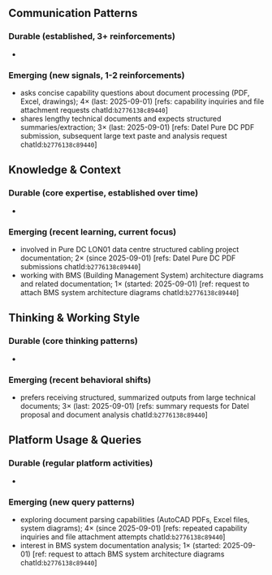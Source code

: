 ## Communication Patterns
### Durable (established, 3+ reinforcements)
-

### Emerging (new signals, 1-2 reinforcements)
- asks concise capability questions about document processing (PDF, Excel, drawings); 4× (last: 2025-09-01) [refs: capability inquiries and file attachment requests chatId:`b2776138c89440`]
- shares lengthy technical documents and expects structured summaries/extraction; 3× (last: 2025-09-01) [refs: Datel Pure DC PDF submission, subsequent large text paste and analysis request chatId:`b2776138c89440`]

## Knowledge & Context
### Durable (core expertise, established over time)
-

### Emerging (recent learning, current focus)
- involved in Pure DC LON01 data centre structured cabling project documentation; 2× (since 2025-09-01) [refs: Datel Pure DC PDF submissions chatId:`b2776138c89440`]
- working with BMS (Building Management System) architecture diagrams and related documentation; 1× (started: 2025-09-01) [ref: request to attach BMS system architecture diagrams chatId:`b2776138c89440`]

## Thinking & Working Style
### Durable (core thinking patterns)
-

### Emerging (recent behavioral shifts)
- prefers receiving structured, summarized outputs from large technical documents; 3× (last: 2025-09-01) [refs: summary requests for Datel proposal and document analysis chatId:`b2776138c89440`]

## Platform Usage & Queries
### Durable (regular platform activities)
-

### Emerging (new query patterns)
- exploring document parsing capabilities (AutoCAD PDFs, Excel files, system diagrams); 4× (since 2025-09-01) [refs: repeated capability inquiries and file attachment attempts chatId:`b2776138c89440`]
- interest in BMS system documentation analysis; 1× (started: 2025-09-01) [ref: request to attach BMS system architecture diagrams chatId:`b2776138c89440`]
